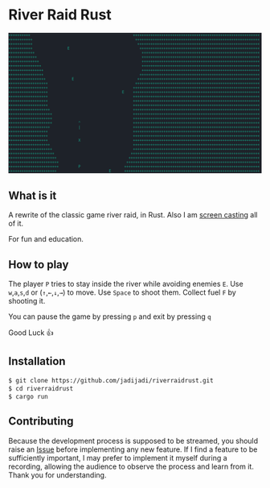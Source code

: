 # River Raid Rust

![Screenshot](/images/Screenshot.png)

## What is it

A rewrite of the classic game river raid, in Rust.
Also I am [screen casting](https://youtube.com/playlist?list=PLFOYXCPEqdNXWsdP8orNI65uvmIwNxLbz&si=3YTF_XHaivJYfJfc) all of it. 

For fun and education.

## How to play

The player `P` tries to stay inside the river while avoiding enemies `E`.
Use `w`,`a`,`s`,`d` or (`↑`,`←`,`↓`,`→`) to move.
Use `Space` to shoot them.
Collect fuel `F` by shooting it.

You can pause the game by pressing `p` and exit by pressing `q`

Good Luck :thumbsup:


## Installation

```
$ git clone https://github.com/jadijadi/riverraidrust.git
$ cd riverraidrust
$ cargo run
```

## Contributing

Because the development process is supposed to be streamed, you should raise an [Issue](https://github.com/jadijadi/riverraidrust/issues) before implementing any new feature.
If I find a feature to be sufficiently important, I may prefer to implement it myself during a recording, allowing the audience to observe the process and learn from it.
Thank you for understanding.
